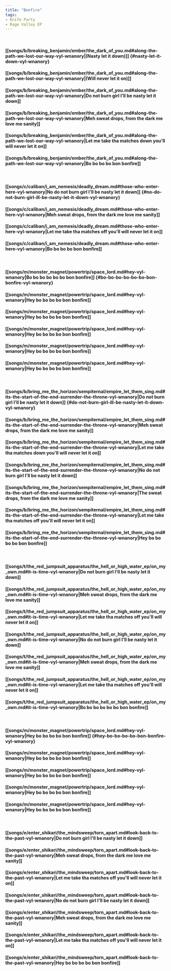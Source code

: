 ```yaml
---
title: "Bonfire"
tags:
- Knife Party
- Rage Valley EP
---
```

&nbsp;
#### [[songs/b/breaking_benjamin/ember/the_dark_of_you.md#along-the-path-we-lost-our-way-vyl-wnanory|(Nasty let it down)]] {#nasty-let-it-down-vyl-wnanory}
#### [[songs/b/breaking_benjamin/ember/the_dark_of_you.md#along-the-path-we-lost-our-way-vyl-wnanory|(Will never let it on)]]
#### [[songs/b/breaking_benjamin/ember/the_dark_of_you.md#along-the-path-we-lost-our-way-vyl-wnanory|Do not burn girl I'll be nasty let it down]]
#### [[songs/b/breaking_benjamin/ember/the_dark_of_you.md#along-the-path-we-lost-our-way-vyl-wnanory|Meh sweat drops, from the dark me love me sanity]]
#### [[songs/b/breaking_benjamin/ember/the_dark_of_you.md#along-the-path-we-lost-our-way-vyl-wnanory|Let me take tha matches down you'll will never let it on]]
#### [[songs/b/breaking_benjamin/ember/the_dark_of_you.md#along-the-path-we-lost-our-way-vyl-wnanory|Bo bo bo bo bon bonfire]]
&nbsp;
#### [[songs/c/caliban/i_am_nemesis/deadly_dream.md#those-who-enter-here-vyl-wnanory|No do not burn girl I'll be nasty let it down]] {#no-do-not-burn-girl-ill-be-nasty-let-it-down-vyl-wnanory}
#### [[songs/c/caliban/i_am_nemesis/deadly_dream.md#those-who-enter-here-vyl-wnanory|Meh sweat drops, from the dark me love me sanity]]
#### [[songs/c/caliban/i_am_nemesis/deadly_dream.md#those-who-enter-here-vyl-wnanory|Let me take tha matches off you'll will never let it on]]
#### [[songs/c/caliban/i_am_nemesis/deadly_dream.md#those-who-enter-here-vyl-wnanory|Bo bo bo bo bon bonfire]]
&nbsp;
#### [[songs/m/monster_magnet/powertrip/space_lord.md#hey-vyl-wnanory|Bo bo bo bo bo bo bon bonfire]] {#bo-bo-bo-bo-bo-bo-bon-bonfire-vyl-wnanory}
#### [[songs/m/monster_magnet/powertrip/space_lord.md#hey-vyl-wnanory|Hey bo bo bo bo bon bonfire]]
#### [[songs/m/monster_magnet/powertrip/space_lord.md#hey-vyl-wnanory|Hey bo bo bo bo bon bonfire]]
#### [[songs/m/monster_magnet/powertrip/space_lord.md#hey-vyl-wnanory|Hey bo bo bo bo bon bonfire]]
#### [[songs/m/monster_magnet/powertrip/space_lord.md#hey-vyl-wnanory|Hey bo bo bo bo bon bonfire]]
#### [[songs/m/monster_magnet/powertrip/space_lord.md#hey-vyl-wnanory|Hey bo bo bo bo bon bonfire]]
&nbsp;
#### [[songs/b/bring_me_the_horizon/sempiternal/empire_let_them_sing.md#its-the-start-of-the-end-surrender-the-throne-vyl-wnanory|Do not burn girl I'll be nasty let it down]] {#do-not-burn-girl-ill-be-nasty-let-it-down-vyl-wnanory}
#### [[songs/b/bring_me_the_horizon/sempiternal/empire_let_them_sing.md#its-the-start-of-the-end-surrender-the-throne-vyl-wnanory|Meh sweat drops, from the dark me love me sanity]]
#### [[songs/b/bring_me_the_horizon/sempiternal/empire_let_them_sing.md#its-the-start-of-the-end-surrender-the-throne-vyl-wnanory|Let me take tha matches down you'll will never let it on]]
#### [[songs/b/bring_me_the_horizon/sempiternal/empire_let_them_sing.md#its-the-start-of-the-end-surrender-the-throne-vyl-wnanory|No do not burn girl I'll be nasty let it down]]
#### [[songs/b/bring_me_the_horizon/sempiternal/empire_let_them_sing.md#its-the-start-of-the-end-surrender-the-throne-vyl-wnanory|The sweat drops, from the dark me love me sanity]]
#### [[songs/b/bring_me_the_horizon/sempiternal/empire_let_them_sing.md#its-the-start-of-the-end-surrender-the-throne-vyl-wnanory|Let me take tha matches off you'll will never let it on]]
#### [[songs/b/bring_me_the_horizon/sempiternal/empire_let_them_sing.md#its-the-start-of-the-end-surrender-the-throne-vyl-wnanory|Hey bo bo bo bo bon bonfire]]
&nbsp;
#### [[songs/t/the_red_jumpsuit_apparatus/the_hell_or_high_water_ep/on_my_own.md#it-is-time-vyl-wnanory|Do not burn girl I'll be nasty let it down]]
#### [[songs/t/the_red_jumpsuit_apparatus/the_hell_or_high_water_ep/on_my_own.md#it-is-time-vyl-wnanory|Meh sweat drops, from the dark me love me sanity]]
#### [[songs/t/the_red_jumpsuit_apparatus/the_hell_or_high_water_ep/on_my_own.md#it-is-time-vyl-wnanory|Let me take tha matches off you'll will never let it on]]
#### [[songs/t/the_red_jumpsuit_apparatus/the_hell_or_high_water_ep/on_my_own.md#it-is-time-vyl-wnanory|No do not burn girl I'll be nasty let it down]]
#### [[songs/t/the_red_jumpsuit_apparatus/the_hell_or_high_water_ep/on_my_own.md#it-is-time-vyl-wnanory|Meh sweat drops, from the dark me love me sanity]]
#### [[songs/t/the_red_jumpsuit_apparatus/the_hell_or_high_water_ep/on_my_own.md#it-is-time-vyl-wnanory|Let me take tha matches off you'll will never let it on]]
#### [[songs/t/the_red_jumpsuit_apparatus/the_hell_or_high_water_ep/on_my_own.md#it-is-time-vyl-wnanory|Bo bo bo bo bo bo bon bonfire]]
&nbsp;
#### [[songs/m/monster_magnet/powertrip/space_lord.md#hey-vyl-wnanory|Hey bo bo bo bo bon bonfire]] {#hey-bo-bo-bo-bo-bon-bonfire-vyl-wnanory}
#### [[songs/m/monster_magnet/powertrip/space_lord.md#hey-vyl-wnanory|Hey bo bo bo bo bon bonfire]]
#### [[songs/m/monster_magnet/powertrip/space_lord.md#hey-vyl-wnanory|Hey bo bo bo bo bon bonfire]]
#### [[songs/m/monster_magnet/powertrip/space_lord.md#hey-vyl-wnanory|Hey bo bo bo bo bon bonfire]]
#### [[songs/m/monster_magnet/powertrip/space_lord.md#hey-vyl-wnanory|Hey bo bo bo bo bon bonfire]]
&nbsp;
#### [[songs/e/enter_shikari/the_mindsweep/torn_apart.md#look-back-to-the-past-vyl-wnanory|Do not burn girl I'll be nasty let it down]]
#### [[songs/e/enter_shikari/the_mindsweep/torn_apart.md#look-back-to-the-past-vyl-wnanory|Meh sweat drops, from the dark me love me sanity]]
#### [[songs/e/enter_shikari/the_mindsweep/torn_apart.md#look-back-to-the-past-vyl-wnanory|Let me take tha matches off you'll will never let it on]]
#### [[songs/e/enter_shikari/the_mindsweep/torn_apart.md#look-back-to-the-past-vyl-wnanory|No do not burn girl I'll be nasty let it down]]
#### [[songs/e/enter_shikari/the_mindsweep/torn_apart.md#look-back-to-the-past-vyl-wnanory|Meh sweat drops, from the dark me love me sanity]]
#### [[songs/e/enter_shikari/the_mindsweep/torn_apart.md#look-back-to-the-past-vyl-wnanory|Let me take tha matches off you'll will never let it on]]
#### [[songs/e/enter_shikari/the_mindsweep/torn_apart.md#look-back-to-the-past-vyl-wnanory|Hey bo bo bo bo bon bonfire]]

